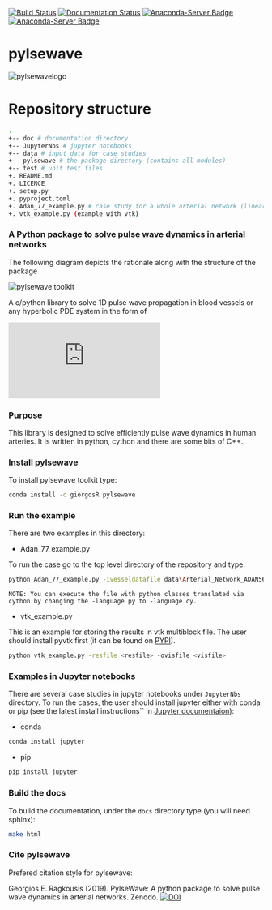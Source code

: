 [![Build Status](https://dev.azure.com/giorgosragos/giorgosr-pylsewave/_apis/build/status/giorgosR.pylsewave?branchName=master)](https://dev.azure.com/giorgosragos/giorgosr-pylsewave/_build/latest?definitionId=4&branchName=master)
[![Documentation Status](https://readthedocs.org/projects/pylsewave/badge/?version=latest)](https://pylsewave.readthedocs.io/en/latest/?badge=latest)
[![Anaconda-Server Badge](https://anaconda.org/giorgosr/pylsewave/badges/version.svg)](https://anaconda.org/giorgosr/pylsewave)
[![Anaconda-Server Badge](https://anaconda.org/giorgosr/pylsewave/badges/platforms.svg)](https://anaconda.org/giorgosr/pylsewave)

# pylsewave

![pylsewavelogo](./doc/sphinx-rootdir/figures/pylsewave_logo64x64.png)

# Repository structure

```bash
.
+-- doc # documentation directory
+-- JupyterNbs # jupyter notebooks
+-- data # input data for case studies
+-- pylsewave # the package directory (contains all modules)
+-- test # unit test files
+. README.md
+. LICENCE
+. setup.py
+. pyproject.toml
+. Adan_77_example.py # case study for a whole arterial network (linear-elastic arterial walls)
+. vtk_example.py (example with vtk)
```

### A Python package to solve pulse wave dynamics in arterial networks

The following diagram depicts the rationale along with the structure of the package

![pylsewave toolkit](./JupyterNbs/images/pylsewave.png)

A c/python library to solve 1D pulse wave propagation in blood vessels or any hyperbolic PDE system in the form of

![Hyperbolic system](https://latex.codecogs.com/gif.latex?%5Cfrac%7B%5Cpartial%20%5Cbf%7BU%7D%7D%7B%5Cpartial%20t%7D%20&plus;%20%5Cfrac%7B%5Cpartial%20%5Cbf%7BF%7D%7D%7B%5Cpartial%20x%7D%20%3D%20%5Cbf%7BS%7D)

### Purpose

This library is designed to solve efficiently pulse wave dynamics in human arteries. It is written in python, cython and there are some bits of C++.

### Install pylsewave

To install pylsewave toolkit type:

```bash
conda install -c giorgosR pylsewave
```

### Run the example

There are two examples in this directory:

* Adan_77_example.py

To run the case go to the top level directory of the repository and type:

```bash
python Adan_77_example.py -ivesseldatafile data\Arterial_Network_ADAN56.txt -ibcinflowfile data\inflow_Aorta.txt -oresfile arterial_network_77_vessels -language py
```

`NOTE: You can execute the file with python classes translated via cython by changing the -language py to -language cy.`

* vtk_example.py

This is an example for storing the results in vtk multiblock file. The user should install pyvtk first (it can be found on [PYPI](https://pypi.org/project/vtk/)).

```bash
python vtk_example.py -resfile <resfile> -ovisfile <visfile>
```

### Examples in Jupyter notebooks

There are several case studies in jupyter notebooks under `JupyterNbs` directory. To run the cases, the user should install jupyter either with conda or pip (see the latest install instructions`` in [Jupyter documentaion](https://jupyter.readthedocs.io/en/latest/install.html)):

* conda

```bash
conda install jupyter
```

* pip

```bash
pip install jupyter
```

### Build the docs

To build the documentation, under the `docs` directory type (you will need sphinx):

```bash
make html
```

### Cite pylsewave

Prefered citation style for pylsewave:

Georgios E. Ragkousis (2019). PylseWave: A python package to solve pulse wave dynamics in arterial networks. Zenodo. [![DOI](https://zenodo.org/badge/DOI/10.5281/zenodo.3426789.svg)](https://doi.org/10.5281/zenodo.3426789)